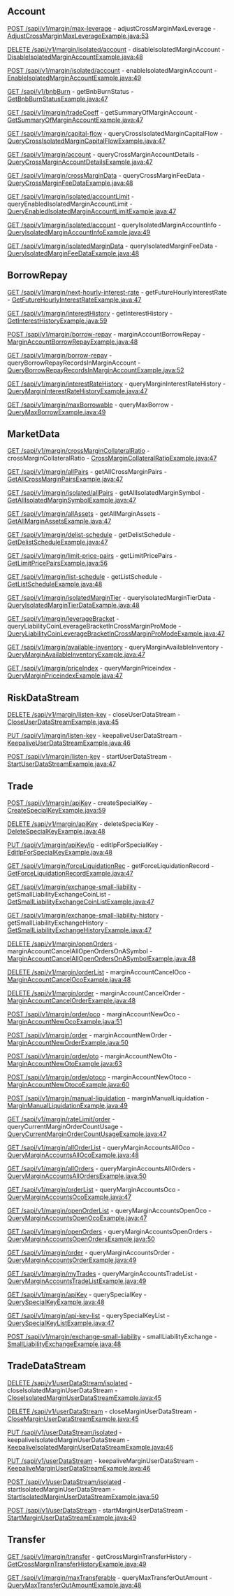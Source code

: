 ## Account

[POST /sapi/v1/margin/max-leverage](https://developers.binance.com/docs/margin_trading/account/Adjust-cross-margin-max-leverage) - adjustCrossMarginMaxLeverage - [AdjustCrossMarginMaxLeverageExample.java:53](/examples/margin-trading/src/main/java/com/binance/connector/client/margin_trading/rest/account/AdjustCrossMarginMaxLeverageExample.java#L53)

[DELETE /sapi/v1/margin/isolated/account](https://developers.binance.com/docs/margin_trading/account/Disable-Isolated-Margin-Account) - disableIsolatedMarginAccount - [DisableIsolatedMarginAccountExample.java:48](/examples/margin-trading/src/main/java/com/binance/connector/client/margin_trading/rest/account/DisableIsolatedMarginAccountExample.java#L48)

[POST /sapi/v1/margin/isolated/account](https://developers.binance.com/docs/margin_trading/account/Enable-Isolated-Margin-Account) - enableIsolatedMarginAccount - [EnableIsolatedMarginAccountExample.java:49](/examples/margin-trading/src/main/java/com/binance/connector/client/margin_trading/rest/account/EnableIsolatedMarginAccountExample.java#L49)

[GET /sapi/v1/bnbBurn](https://developers.binance.com/docs/margin_trading/account/Get-BNB-Burn-Status) - getBnbBurnStatus - [GetBnbBurnStatusExample.java:47](/examples/margin-trading/src/main/java/com/binance/connector/client/margin_trading/rest/account/GetBnbBurnStatusExample.java#L47)

[GET /sapi/v1/margin/tradeCoeff](https://developers.binance.com/docs/margin_trading/account/Get-Summary-of-Margin-account) - getSummaryOfMarginAccount - [GetSummaryOfMarginAccountExample.java:47](/examples/margin-trading/src/main/java/com/binance/connector/client/margin_trading/rest/account/GetSummaryOfMarginAccountExample.java#L47)

[GET /sapi/v1/margin/capital-flow](https://developers.binance.com/docs/margin_trading/account/Query-Cross-Isolated-Margin-Capital-Flow) - queryCrossIsolatedMarginCapitalFlow - [QueryCrossIsolatedMarginCapitalFlowExample.java:47](/examples/margin-trading/src/main/java/com/binance/connector/client/margin_trading/rest/account/QueryCrossIsolatedMarginCapitalFlowExample.java#L47)

[GET /sapi/v1/margin/account](https://developers.binance.com/docs/margin_trading/account/Query-Cross-Margin-Account-Details) - queryCrossMarginAccountDetails - [QueryCrossMarginAccountDetailsExample.java:47](/examples/margin-trading/src/main/java/com/binance/connector/client/margin_trading/rest/account/QueryCrossMarginAccountDetailsExample.java#L47)

[GET /sapi/v1/margin/crossMarginData](https://developers.binance.com/docs/margin_trading/account/Query-Cross-Margin-Fee-Data) - queryCrossMarginFeeData - [QueryCrossMarginFeeDataExample.java:48](/examples/margin-trading/src/main/java/com/binance/connector/client/margin_trading/rest/account/QueryCrossMarginFeeDataExample.java#L48)

[GET /sapi/v1/margin/isolated/accountLimit](https://developers.binance.com/docs/margin_trading/account/Query-Enabled-Isolated-Margin-Account-Limit) - queryEnabledIsolatedMarginAccountLimit - [QueryEnabledIsolatedMarginAccountLimitExample.java:47](/examples/margin-trading/src/main/java/com/binance/connector/client/margin_trading/rest/account/QueryEnabledIsolatedMarginAccountLimitExample.java#L47)

[GET /sapi/v1/margin/isolated/account](https://developers.binance.com/docs/margin_trading/account/Query-Isolated-Margin-Account-Info) - queryIsolatedMarginAccountInfo - [QueryIsolatedMarginAccountInfoExample.java:49](/examples/margin-trading/src/main/java/com/binance/connector/client/margin_trading/rest/account/QueryIsolatedMarginAccountInfoExample.java#L49)

[GET /sapi/v1/margin/isolatedMarginData](https://developers.binance.com/docs/margin_trading/account/Query-Isolated-Margin-Fee-Data) - queryIsolatedMarginFeeData - [QueryIsolatedMarginFeeDataExample.java:48](/examples/margin-trading/src/main/java/com/binance/connector/client/margin_trading/rest/account/QueryIsolatedMarginFeeDataExample.java#L48)

## BorrowRepay

[GET /sapi/v1/margin/next-hourly-interest-rate](https://developers.binance.com/docs/margin_trading/borrow-and-repay/Get-a-future-hourly-interest-rate) - getFutureHourlyInterestRate - [GetFutureHourlyInterestRateExample.java:47](/examples/margin-trading/src/main/java/com/binance/connector/client/margin_trading/rest/borrowrepay/GetFutureHourlyInterestRateExample.java#L47)

[GET /sapi/v1/margin/interestHistory](https://developers.binance.com/docs/margin_trading/borrow-and-repay/Get-Interest-History) - getInterestHistory - [GetInterestHistoryExample.java:59](/examples/margin-trading/src/main/java/com/binance/connector/client/margin_trading/rest/borrowrepay/GetInterestHistoryExample.java#L59)

[POST /sapi/v1/margin/borrow-repay](https://developers.binance.com/docs/margin_trading/borrow-and-repay/Margin-account-borrow-repay) - marginAccountBorrowRepay - [MarginAccountBorrowRepayExample.java:48](/examples/margin-trading/src/main/java/com/binance/connector/client/margin_trading/rest/borrowrepay/MarginAccountBorrowRepayExample.java#L48)

[GET /sapi/v1/margin/borrow-repay](https://developers.binance.com/docs/margin_trading/borrow-and-repay/Query-Borrow-Repay) - queryBorrowRepayRecordsInMarginAccount - [QueryBorrowRepayRecordsInMarginAccountExample.java:52](/examples/margin-trading/src/main/java/com/binance/connector/client/margin_trading/rest/borrowrepay/QueryBorrowRepayRecordsInMarginAccountExample.java#L52)

[GET /sapi/v1/margin/interestRateHistory](https://developers.binance.com/docs/margin_trading/borrow-and-repay/Query-Margin-Interest-Rate-History) - queryMarginInterestRateHistory - [QueryMarginInterestRateHistoryExample.java:47](/examples/margin-trading/src/main/java/com/binance/connector/client/margin_trading/rest/borrowrepay/QueryMarginInterestRateHistoryExample.java#L47)

[GET /sapi/v1/margin/maxBorrowable](https://developers.binance.com/docs/margin_trading/borrow-and-repay/Query-Max-Borrow) - queryMaxBorrow - [QueryMaxBorrowExample.java:49](/examples/margin-trading/src/main/java/com/binance/connector/client/margin_trading/rest/borrowrepay/QueryMaxBorrowExample.java#L49)

## MarketData

[GET /sapi/v1/margin/crossMarginCollateralRatio](https://developers.binance.com/docs/margin_trading/market-data/Cross-margin-collateral-ratio) - crossMarginCollateralRatio - [CrossMarginCollateralRatioExample.java:47](/examples/margin-trading/src/main/java/com/binance/connector/client/margin_trading/rest/marketdata/CrossMarginCollateralRatioExample.java#L47)

[GET /sapi/v1/margin/allPairs](https://developers.binance.com/docs/margin_trading/market-data/Get-All-Cross-Margin-Pairs) - getAllCrossMarginPairs - [GetAllCrossMarginPairsExample.java:47](/examples/margin-trading/src/main/java/com/binance/connector/client/margin_trading/rest/marketdata/GetAllCrossMarginPairsExample.java#L47)

[GET /sapi/v1/margin/isolated/allPairs](https://developers.binance.com/docs/margin_trading/market-data/Get-All-Isolated-Margin-Symbol) - getAllIsolatedMarginSymbol - [GetAllIsolatedMarginSymbolExample.java:47](/examples/margin-trading/src/main/java/com/binance/connector/client/margin_trading/rest/marketdata/GetAllIsolatedMarginSymbolExample.java#L47)

[GET /sapi/v1/margin/allAssets](https://developers.binance.com/docs/margin_trading/market-data/Get-All-Margin-Assets) - getAllMarginAssets - [GetAllMarginAssetsExample.java:47](/examples/margin-trading/src/main/java/com/binance/connector/client/margin_trading/rest/marketdata/GetAllMarginAssetsExample.java#L47)

[GET /sapi/v1/margin/delist-schedule](https://developers.binance.com/docs/margin_trading/market-data/Get-Delist-Schedule) - getDelistSchedule - [GetDelistScheduleExample.java:47](/examples/margin-trading/src/main/java/com/binance/connector/client/margin_trading/rest/marketdata/GetDelistScheduleExample.java#L47)

[GET /sapi/v1/margin/limit-price-pairs](https://developers.binance.com/docs/margin_trading/market-data/Get-Limit-Price-Pairs) - getLimitPricePairs - [GetLimitPricePairsExample.java:56](/examples/margin-trading/src/main/java/com/binance/connector/client/margin_trading/rest/marketdata/GetLimitPricePairsExample.java#L56)

[GET /sapi/v1/margin/list-schedule](https://developers.binance.com/docs/margin_trading/market-data/Get-list-Schedule) - getListSchedule - [GetListScheduleExample.java:48](/examples/margin-trading/src/main/java/com/binance/connector/client/margin_trading/rest/marketdata/GetListScheduleExample.java#L48)

[GET /sapi/v1/margin/isolatedMarginTier](https://developers.binance.com/docs/margin_trading/market-data/Query-Isolated-Margin-Tier-Data) - queryIsolatedMarginTierData - [QueryIsolatedMarginTierDataExample.java:48](/examples/margin-trading/src/main/java/com/binance/connector/client/margin_trading/rest/marketdata/QueryIsolatedMarginTierDataExample.java#L48)

[GET /sapi/v1/margin/leverageBracket](https://developers.binance.com/docs/margin_trading/market-data/Query-Liability-Coin-Leverage-Bracket-in-Cross-Margin-Pro-Mode) - queryLiabilityCoinLeverageBracketInCrossMarginProMode - [QueryLiabilityCoinLeverageBracketInCrossMarginProModeExample.java:47](/examples/margin-trading/src/main/java/com/binance/connector/client/margin_trading/rest/marketdata/QueryLiabilityCoinLeverageBracketInCrossMarginProModeExample.java#L47)

[GET /sapi/v1/margin/available-inventory](https://developers.binance.com/docs/margin_trading/market-data/Query-margin-avaliable-inventory) - queryMarginAvailableInventory - [QueryMarginAvailableInventoryExample.java:47](/examples/margin-trading/src/main/java/com/binance/connector/client/margin_trading/rest/marketdata/QueryMarginAvailableInventoryExample.java#L47)

[GET /sapi/v1/margin/priceIndex](https://developers.binance.com/docs/margin_trading/market-data/Query-Margin-PriceIndex) - queryMarginPriceindex - [QueryMarginPriceindexExample.java:47](/examples/margin-trading/src/main/java/com/binance/connector/client/margin_trading/rest/marketdata/QueryMarginPriceindexExample.java#L47)

## RiskDataStream

[DELETE /sapi/v1/margin/listen-key](https://developers.binance.com/docs/margin_trading/risk-data-stream/Close-User-Data-Stream) - closeUserDataStream - [CloseUserDataStreamExample.java:45](/examples/margin-trading/src/main/java/com/binance/connector/client/margin_trading/rest/riskdatastream/CloseUserDataStreamExample.java#L45)

[PUT /sapi/v1/margin/listen-key](https://developers.binance.com/docs/margin_trading/risk-data-stream/Keepalive-User-Data-Stream) - keepaliveUserDataStream - [KeepaliveUserDataStreamExample.java:46](/examples/margin-trading/src/main/java/com/binance/connector/client/margin_trading/rest/riskdatastream/KeepaliveUserDataStreamExample.java#L46)

[POST /sapi/v1/margin/listen-key](https://developers.binance.com/docs/margin_trading/risk-data-stream/Start-User-Data-Stream) - startUserDataStream - [StartUserDataStreamExample.java:47](/examples/margin-trading/src/main/java/com/binance/connector/client/margin_trading/rest/riskdatastream/StartUserDataStreamExample.java#L47)

## Trade

[POST /sapi/v1/margin/apiKey](https://developers.binance.com/docs/margin_trading/trade/Create-Special-Key-of-Low-Latency-Trading) - createSpecialKey - [CreateSpecialKeyExample.java:59](/examples/margin-trading/src/main/java/com/binance/connector/client/margin_trading/rest/trade/CreateSpecialKeyExample.java#L59)

[DELETE /sapi/v1/margin/apiKey](https://developers.binance.com/docs/margin_trading/trade/Delete-Special-Key-of-Low-Latency-Trading) - deleteSpecialKey - [DeleteSpecialKeyExample.java:48](/examples/margin-trading/src/main/java/com/binance/connector/client/margin_trading/rest/trade/DeleteSpecialKeyExample.java#L48)

[PUT /sapi/v1/margin/apiKey/ip](https://developers.binance.com/docs/margin_trading/trade/Edit-ip-for-Special-Key-of-Low-Latency-Trading) - editIpForSpecialKey - [EditIpForSpecialKeyExample.java:48](/examples/margin-trading/src/main/java/com/binance/connector/client/margin_trading/rest/trade/EditIpForSpecialKeyExample.java#L48)

[GET /sapi/v1/margin/forceLiquidationRec](https://developers.binance.com/docs/margin_trading/trade/Get-Force-Liquidation-Record) - getForceLiquidationRecord - [GetForceLiquidationRecordExample.java:47](/examples/margin-trading/src/main/java/com/binance/connector/client/margin_trading/rest/trade/GetForceLiquidationRecordExample.java#L47)

[GET /sapi/v1/margin/exchange-small-liability](https://developers.binance.com/docs/margin_trading/trade/Get-Small-Liability-Exchange-Coin-List) - getSmallLiabilityExchangeCoinList - [GetSmallLiabilityExchangeCoinListExample.java:47](/examples/margin-trading/src/main/java/com/binance/connector/client/margin_trading/rest/trade/GetSmallLiabilityExchangeCoinListExample.java#L47)

[GET /sapi/v1/margin/exchange-small-liability-history](https://developers.binance.com/docs/margin_trading/trade/Get-Small-Liability-Exchange-History) - getSmallLiabilityExchangeHistory - [GetSmallLiabilityExchangeHistoryExample.java:47](/examples/margin-trading/src/main/java/com/binance/connector/client/margin_trading/rest/trade/GetSmallLiabilityExchangeHistoryExample.java#L47)

[DELETE /sapi/v1/margin/openOrders](https://developers.binance.com/docs/margin_trading/trade/Margin-Account-Cancel-All-Open-Orders) - marginAccountCancelAllOpenOrdersOnASymbol - [MarginAccountCancelAllOpenOrdersOnASymbolExample.java:48](/examples/margin-trading/src/main/java/com/binance/connector/client/margin_trading/rest/trade/MarginAccountCancelAllOpenOrdersOnASymbolExample.java#L48)

[DELETE /sapi/v1/margin/orderList](https://developers.binance.com/docs/margin_trading/trade/Margin-Account-Cancel-OCO) - marginAccountCancelOco - [MarginAccountCancelOcoExample.java:48](/examples/margin-trading/src/main/java/com/binance/connector/client/margin_trading/rest/trade/MarginAccountCancelOcoExample.java#L48)

[DELETE /sapi/v1/margin/order](https://developers.binance.com/docs/margin_trading/trade/Margin-Account-Cancel-Order) - marginAccountCancelOrder - [MarginAccountCancelOrderExample.java:48](/examples/margin-trading/src/main/java/com/binance/connector/client/margin_trading/rest/trade/MarginAccountCancelOrderExample.java#L48)

[POST /sapi/v1/margin/order/oco](https://developers.binance.com/docs/margin_trading/trade/Margin-Account-New-OCO) - marginAccountNewOco - [MarginAccountNewOcoExample.java:51](/examples/margin-trading/src/main/java/com/binance/connector/client/margin_trading/rest/trade/MarginAccountNewOcoExample.java#L51)

[POST /sapi/v1/margin/order](https://developers.binance.com/docs/margin_trading/trade/Margin-Account-New-Order) - marginAccountNewOrder - [MarginAccountNewOrderExample.java:50](/examples/margin-trading/src/main/java/com/binance/connector/client/margin_trading/rest/trade/MarginAccountNewOrderExample.java#L50)

[POST /sapi/v1/margin/order/oto](https://developers.binance.com/docs/margin_trading/trade/Margin-Account-New-OTO) - marginAccountNewOto - [MarginAccountNewOtoExample.java:63](/examples/margin-trading/src/main/java/com/binance/connector/client/margin_trading/rest/trade/MarginAccountNewOtoExample.java#L63)

[POST /sapi/v1/margin/order/otoco](https://developers.binance.com/docs/margin_trading/trade/Margin-Account-New-OTOCO) - marginAccountNewOtoco - [MarginAccountNewOtocoExample.java:60](/examples/margin-trading/src/main/java/com/binance/connector/client/margin_trading/rest/trade/MarginAccountNewOtocoExample.java#L60)

[POST /sapi/v1/margin/manual-liquidation](https://developers.binance.com/docs/margin_trading/trade/Margin-Manual-Liquidation) - marginManualLiquidation - [MarginManualLiquidationExample.java:49](/examples/margin-trading/src/main/java/com/binance/connector/client/margin_trading/rest/trade/MarginManualLiquidationExample.java#L49)

[GET /sapi/v1/margin/rateLimit/order](https://developers.binance.com/docs/margin_trading/trade/Query-Current-Margin-Order-Count-Usage) - queryCurrentMarginOrderCountUsage - [QueryCurrentMarginOrderCountUsageExample.java:47](/examples/margin-trading/src/main/java/com/binance/connector/client/margin_trading/rest/trade/QueryCurrentMarginOrderCountUsageExample.java#L47)

[GET /sapi/v1/margin/allOrderList](https://developers.binance.com/docs/margin_trading/trade/Query-Margin-Account-all-OCO) - queryMarginAccountsAllOco - [QueryMarginAccountsAllOcoExample.java:48](/examples/margin-trading/src/main/java/com/binance/connector/client/margin_trading/rest/trade/QueryMarginAccountsAllOcoExample.java#L48)

[GET /sapi/v1/margin/allOrders](https://developers.binance.com/docs/margin_trading/trade/Query-Margin-Account-All-Orders) - queryMarginAccountsAllOrders - [QueryMarginAccountsAllOrdersExample.java:50](/examples/margin-trading/src/main/java/com/binance/connector/client/margin_trading/rest/trade/QueryMarginAccountsAllOrdersExample.java#L50)

[GET /sapi/v1/margin/orderList](https://developers.binance.com/docs/margin_trading/trade/Query-Margin-Account-OCO) - queryMarginAccountsOco - [QueryMarginAccountsOcoExample.java:47](/examples/margin-trading/src/main/java/com/binance/connector/client/margin_trading/rest/trade/QueryMarginAccountsOcoExample.java#L47)

[GET /sapi/v1/margin/openOrderList](https://developers.binance.com/docs/margin_trading/trade/Query-Margin-Account-Open-OCO) - queryMarginAccountsOpenOco - [QueryMarginAccountsOpenOcoExample.java:47](/examples/margin-trading/src/main/java/com/binance/connector/client/margin_trading/rest/trade/QueryMarginAccountsOpenOcoExample.java#L47)

[GET /sapi/v1/margin/openOrders](https://developers.binance.com/docs/margin_trading/trade/Query-Margin-Account-Open-Orders) - queryMarginAccountsOpenOrders - [QueryMarginAccountsOpenOrdersExample.java:50](/examples/margin-trading/src/main/java/com/binance/connector/client/margin_trading/rest/trade/QueryMarginAccountsOpenOrdersExample.java#L50)

[GET /sapi/v1/margin/order](https://developers.binance.com/docs/margin_trading/trade/Query-Margin-Account-Order) - queryMarginAccountsOrder - [QueryMarginAccountsOrderExample.java:49](/examples/margin-trading/src/main/java/com/binance/connector/client/margin_trading/rest/trade/QueryMarginAccountsOrderExample.java#L49)

[GET /sapi/v1/margin/myTrades](https://developers.binance.com/docs/margin_trading/trade/Query-Margin-Account-Trade-List) - queryMarginAccountsTradeList - [QueryMarginAccountsTradeListExample.java:49](/examples/margin-trading/src/main/java/com/binance/connector/client/margin_trading/rest/trade/QueryMarginAccountsTradeListExample.java#L49)

[GET /sapi/v1/margin/apiKey](https://developers.binance.com/docs/margin_trading/trade/Query-Special-Key-of-Low-Latency-Trading) - querySpecialKey - [QuerySpecialKeyExample.java:48](/examples/margin-trading/src/main/java/com/binance/connector/client/margin_trading/rest/trade/QuerySpecialKeyExample.java#L48)

[GET /sapi/v1/margin/api-key-list](https://developers.binance.com/docs/margin_trading/trade/Query-Special-Key-List-of-Low-Latency-Trading) - querySpecialKeyList - [QuerySpecialKeyListExample.java:47](/examples/margin-trading/src/main/java/com/binance/connector/client/margin_trading/rest/trade/QuerySpecialKeyListExample.java#L47)

[POST /sapi/v1/margin/exchange-small-liability](https://developers.binance.com/docs/margin_trading/trade/Small-Liability-Exchange) - smallLiabilityExchange - [SmallLiabilityExchangeExample.java:48](/examples/margin-trading/src/main/java/com/binance/connector/client/margin_trading/rest/trade/SmallLiabilityExchangeExample.java#L48)

## TradeDataStream

[DELETE /sapi/v1/userDataStream/isolated](https://developers.binance.com/docs/margin_trading/trade-data-stream/Close-Isolated-Margin-User-Data-Stream) - closeIsolatedMarginUserDataStream - [CloseIsolatedMarginUserDataStreamExample.java:45](/examples/margin-trading/src/main/java/com/binance/connector/client/margin_trading/rest/tradedatastream/CloseIsolatedMarginUserDataStreamExample.java#L45)

[DELETE /sapi/v1/userDataStream](https://developers.binance.com/docs/margin_trading/trade-data-stream/Close-Margin-User-Data-Stream) - closeMarginUserDataStream - [CloseMarginUserDataStreamExample.java:45](/examples/margin-trading/src/main/java/com/binance/connector/client/margin_trading/rest/tradedatastream/CloseMarginUserDataStreamExample.java#L45)

[PUT /sapi/v1/userDataStream/isolated](https://developers.binance.com/docs/margin_trading/trade-data-stream/Keepalive-Isolated-Margin-User-Data-Stream) - keepaliveIsolatedMarginUserDataStream - [KeepaliveIsolatedMarginUserDataStreamExample.java:46](/examples/margin-trading/src/main/java/com/binance/connector/client/margin_trading/rest/tradedatastream/KeepaliveIsolatedMarginUserDataStreamExample.java#L46)

[PUT /sapi/v1/userDataStream](https://developers.binance.com/docs/margin_trading/trade-data-stream/Keepalive-Margin-User-Data-Stream) - keepaliveMarginUserDataStream - [KeepaliveMarginUserDataStreamExample.java:46](/examples/margin-trading/src/main/java/com/binance/connector/client/margin_trading/rest/tradedatastream/KeepaliveMarginUserDataStreamExample.java#L46)

[POST /sapi/v1/userDataStream/isolated](https://developers.binance.com/docs/margin_trading/trade-data-stream/Start-Isolated-Margin-User-Data-Stream) - startIsolatedMarginUserDataStream - [StartIsolatedMarginUserDataStreamExample.java:50](/examples/margin-trading/src/main/java/com/binance/connector/client/margin_trading/rest/tradedatastream/StartIsolatedMarginUserDataStreamExample.java#L50)

[POST /sapi/v1/userDataStream](https://developers.binance.com/docs/margin_trading/trade-data-stream/Start-Margin-User-Data-Stream) - startMarginUserDataStream - [StartMarginUserDataStreamExample.java:49](/examples/margin-trading/src/main/java/com/binance/connector/client/margin_trading/rest/tradedatastream/StartMarginUserDataStreamExample.java#L49)

## Transfer

[GET /sapi/v1/margin/transfer](https://developers.binance.com/docs/margin_trading/transfer/Get-Cross-Margin-Transfer-History) - getCrossMarginTransferHistory - [GetCrossMarginTransferHistoryExample.java:49](/examples/margin-trading/src/main/java/com/binance/connector/client/margin_trading/rest/transfer/GetCrossMarginTransferHistoryExample.java#L49)

[GET /sapi/v1/margin/maxTransferable](https://developers.binance.com/docs/margin_trading/transfer/Query-Max-Transfer-Out-Amount) - queryMaxTransferOutAmount - [QueryMaxTransferOutAmountExample.java:48](/examples/margin-trading/src/main/java/com/binance/connector/client/margin_trading/rest/transfer/QueryMaxTransferOutAmountExample.java#L48)

